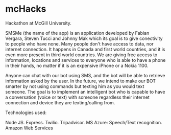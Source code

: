# mcHacks
Hackathon at McGill University.

SMSMe (the name of the app) is an application developed by Fabian Vergara, Steven Tucci and Johnny Mak which its goal is to give conectivity to people who have none. Many people don't have access to data, nor internet connection. It happens in Canada and first world countries, and it is even more present in third world countries. We are giving free access to information, locations and services to everyone who is able to have a phone in their hands, no matter if it is an expensive iPhone or a Nokia 1100. 

Anyone can chat with our bot using SMS, and the bot will be able to retrieve information asked by the user. In the future, we intend to make our BOT smarter by not using commands but texting him as you would text someone. The goal is to implement an intelligent bot who is capable to have a conversation (voice or text) with someone regardless their internet connection and device they are texting/calling from.

Technologies used:

Node JS.
Express.
Twilio.
Tripadvisor.
MS Azure: Speech/Text recognition.
Amazon Web Services 


